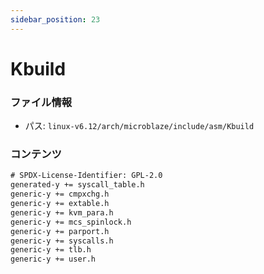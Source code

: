 ```yaml
---
sidebar_position: 23
---
```

# Kbuild

### ファイル情報

- パス: `linux-v6.12/arch/microblaze/include/asm/Kbuild`

### コンテンツ

```txt
# SPDX-License-Identifier: GPL-2.0
generated-y += syscall_table.h
generic-y += cmpxchg.h
generic-y += extable.h
generic-y += kvm_para.h
generic-y += mcs_spinlock.h
generic-y += parport.h
generic-y += syscalls.h
generic-y += tlb.h
generic-y += user.h

```
